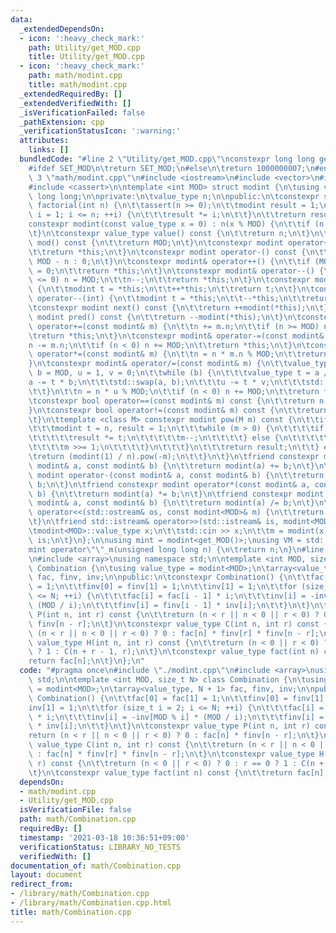```yaml
---
data:
  _extendedDependsOn:
  - icon: ':heavy_check_mark:'
    path: Utility/get_MOD.cpp
    title: Utility/get_MOD.cpp
  - icon: ':heavy_check_mark:'
    path: math/modint.cpp
    title: math/modint.cpp
  _extendedRequiredBy: []
  _extendedVerifiedWith: []
  _isVerificationFailed: false
  _pathExtension: cpp
  _verificationStatusIcon: ':warning:'
  attributes:
    links: []
  bundledCode: "#line 2 \"Utility/get_MOD.cpp\"\nconstexpr long long get_MOD() {\n\
    #ifdef SET_MOD\n\treturn SET_MOD;\n#else\n\treturn 1000000007;\n#endif\n}\n#line\
    \ 3 \"math/modint.cpp\"\n#include <iostream>\n#include <vector>\n#include <utility>\n\
    #include <cassert>\n\ntemplate <int MOD> struct modint {\n\tusing value_type =\
    \ long long;\n\nprivate:\n\tvalue_type n;\n\npublic:\n\tconstexpr static modint\
    \ factorial(int n) {\n\t\tassert(n >= 0);\n\t\tmodint result = 1;\n\t\tfor (int\
    \ i = 1; i <= n; ++i) {\n\t\t\tresult *= i;\n\t\t}\n\t\treturn result;\n\t}\n\t\
    constexpr modint(const value_type x = 0) : n(x % MOD) {\n\t\tif (n < 0) n += MOD;\n\
    \t}\n\tconstexpr value_type value() const {\n\t\treturn n;\n\t}\n\tconstexpr int\
    \ mod() const {\n\t\treturn MOD;\n\t}\n\tconstexpr modint operator+() const {\n\
    \t\treturn *this;\n\t}\n\tconstexpr modint operator-() const {\n\t\treturn n ?\
    \ MOD - n : 0;\n\t}\n\tconstexpr modint& operator++() {\n\t\tif (MOD <= ++n) n\
    \ = 0;\n\t\treturn *this;\n\t}\n\tconstexpr modint& operator--() {\n\t\tif (n\
    \ <= 0) n = MOD;\n\t\tn--;\n\t\treturn *this;\n\t}\n\tconstexpr modint operator++(int)\
    \ {\n\t\tmodint t = *this;\n\t\t++*this;\n\t\treturn t;\n\t}\n\tconstexpr modint\
    \ operator--(int) {\n\t\tmodint t = *this;\n\t\t--*this;\n\t\treturn t;\n\t}\n\
    \tconstexpr modint next() const {\n\t\treturn ++modint(*this);\n\t}\n\tconstexpr\
    \ modint pred() const {\n\t\treturn --modint(*this);\n\t}\n\tconstexpr modint&\
    \ operator+=(const modint& m) {\n\t\tn += m.n;\n\t\tif (n >= MOD) n -= MOD;\n\t\
    \treturn *this;\n\t}\n\tconstexpr modint& operator-=(const modint& m) {\n\t\t\
    n -= m.n;\n\t\tif (n < 0) n += MOD;\n\t\treturn *this;\n\t}\n\tconstexpr modint&\
    \ operator*=(const modint& m) {\n\t\tn = n * m.n % MOD;\n\t\treturn *this;\n\t\
    }\n\tconstexpr modint& operator/=(const modint& m) {\n\t\tvalue_type a = m.n,\
    \ b = MOD, u = 1, v = 0;\n\t\twhile (b) {\n\t\t\tvalue_type t = a / b;\n\t\t\t\
    a -= t * b;\n\t\t\tstd::swap(a, b);\n\t\t\tu -= t * v;\n\t\t\tstd::swap(u, v);\n\
    \t\t}\n\t\tn = n * u % MOD;\n\t\tif (n < 0) n += MOD;\n\t\treturn *this;\n\t}\n\
    \tconstexpr bool operator==(const modint& m) const {\n\t\treturn n == m.n;\n\t\
    }\n\tconstexpr bool operator!=(const modint& m) const {\n\t\treturn n != m.n;\n\
    \t}\n\ttemplate <class M> constexpr modint pow(M m) const {\n\t\tif (0 <= m) {\n\
    \t\t\tmodint t = n, result = 1;\n\t\t\twhile (m > 0) {\n\t\t\t\tif (m & 1) {\n\
    \t\t\t\t\tresult *= t;\n\t\t\t\t\tm--;\n\t\t\t\t} else {\n\t\t\t\t\tt *= t;\n\t\
    \t\t\t\tm >>= 1;\n\t\t\t\t}\n\t\t\t}\n\t\t\treturn result;\n\t\t} else {\n\t\t\
    \treturn (modint(1) / n).pow(-m);\n\t\t}\n\t}\n\tfriend constexpr modint operator+(const\
    \ modint& a, const modint& b) {\n\t\treturn modint(a) += b;\n\t}\n\tfriend constexpr\
    \ modint operator-(const modint& a, const modint& b) {\n\t\treturn modint(a) -=\
    \ b;\n\t}\n\tfriend constexpr modint operator*(const modint& a, const modint&\
    \ b) {\n\t\treturn modint(a) *= b;\n\t}\n\tfriend constexpr modint operator/(const\
    \ modint& a, const modint& b) {\n\t\treturn modint(a) /= b;\n\t}\n\tfriend std::ostream&\
    \ operator<<(std::ostream& os, const modint<MOD>& m) {\n\t\treturn os << m.value();\n\
    \t}\n\tfriend std::istream& operator>>(std::istream& is, modint<MOD>& m) {\n\t\
    \tmodint<MOD>::value_type x;\n\t\tstd::cin >> x;\n\t\tm = modint(x);\n\t\treturn\
    \ is;\n\t}\n};\n\nusing mint = modint<get_MOD()>;\nusing VM = std::vector<mint>;\n\
    mint operator\"\"_m(unsigned long long n) {\n\treturn n;\n}\n#line 3 \"math/Combination.cpp\"\
    \n#include <array>\nusing namespace std;\n\ntemplate <int MOD, size_t N> class\
    \ Combination {\n\tusing value_type = modint<MOD>;\n\tarray<value_type, N + 1>\
    \ fac, finv, inv;\n\npublic:\n\tconstexpr Combination() {\n\t\tfac[0] = fac[1]\
    \ = 1;\n\t\tfinv[0] = finv[1] = 1;\n\t\tinv[1] = 1;\n\t\tfor (size_t i = 2; i\
    \ <= N; ++i) {\n\t\t\tfac[i] = fac[i - 1] * i;\n\t\t\tinv[i] = -inv[MOD % i] *\
    \ (MOD / i);\n\t\t\tfinv[i] = finv[i - 1] * inv[i];\n\t\t}\n\t}\n\tconstexpr value_type\
    \ P(int n, int r) const {\n\t\treturn (n < r || n < 0 || r < 0) ? 0 : fac[n] *\
    \ finv[n - r];\n\t}\n\tconstexpr value_type C(int n, int r) const {\n\t\treturn\
    \ (n < r || n < 0 || r < 0) ? 0 : fac[n] * finv[r] * finv[n - r];\n\t}\n\tconstexpr\
    \ value_type H(int n, int r) const {\n\t\treturn (n < 0 || r < 0) ? 0 : r == 0\
    \ ? 1 : C(n + r - 1, r);\n\t}\n\tconstexpr value_type fact(int n) const {\n\t\t\
    return fac[n];\n\t}\n};\n"
  code: "#pragma once\n#include \"./modint.cpp\"\n#include <array>\nusing namespace\
    \ std;\n\ntemplate <int MOD, size_t N> class Combination {\n\tusing value_type\
    \ = modint<MOD>;\n\tarray<value_type, N + 1> fac, finv, inv;\n\npublic:\n\tconstexpr\
    \ Combination() {\n\t\tfac[0] = fac[1] = 1;\n\t\tfinv[0] = finv[1] = 1;\n\t\t\
    inv[1] = 1;\n\t\tfor (size_t i = 2; i <= N; ++i) {\n\t\t\tfac[i] = fac[i - 1]\
    \ * i;\n\t\t\tinv[i] = -inv[MOD % i] * (MOD / i);\n\t\t\tfinv[i] = finv[i - 1]\
    \ * inv[i];\n\t\t}\n\t}\n\tconstexpr value_type P(int n, int r) const {\n\t\t\
    return (n < r || n < 0 || r < 0) ? 0 : fac[n] * finv[n - r];\n\t}\n\tconstexpr\
    \ value_type C(int n, int r) const {\n\t\treturn (n < r || n < 0 || r < 0) ? 0\
    \ : fac[n] * finv[r] * finv[n - r];\n\t}\n\tconstexpr value_type H(int n, int\
    \ r) const {\n\t\treturn (n < 0 || r < 0) ? 0 : r == 0 ? 1 : C(n + r - 1, r);\n\
    \t}\n\tconstexpr value_type fact(int n) const {\n\t\treturn fac[n];\n\t}\n};\n"
  dependsOn:
  - math/modint.cpp
  - Utility/get_MOD.cpp
  isVerificationFile: false
  path: math/Combination.cpp
  requiredBy: []
  timestamp: '2021-03-18 10:36:51+09:00'
  verificationStatus: LIBRARY_NO_TESTS
  verifiedWith: []
documentation_of: math/Combination.cpp
layout: document
redirect_from:
- /library/math/Combination.cpp
- /library/math/Combination.cpp.html
title: math/Combination.cpp
---
```

